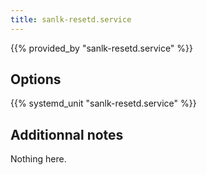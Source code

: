```yaml
---
title: sanlk-resetd.service
---
```


{{% provided_by "sanlk-resetd.service" %}}

## Options

{{% systemd_unit "sanlk-resetd.service" %}}

## Additionnal notes

Nothing here.